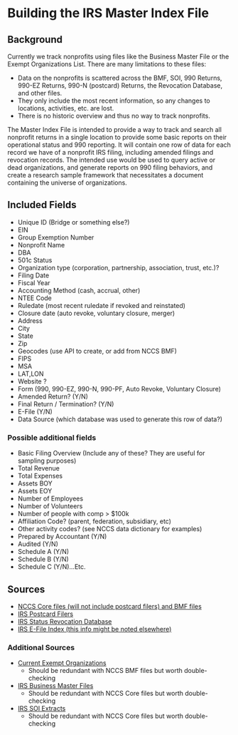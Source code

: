 # Building the IRS Master Index File

## Background

Currently we track nonprofits using files like the Business Master File or the Exempt Organizations List. There are many limitations to these files:

*	Data on the nonprofits is scattered across the BMF, SOI, 990 Returns, 990-EZ Returns, 990-N (postcard) Returns, the Revocation Database, and other files.
*	They only include the most recent information, so any changes to locations, activities, etc. are lost.
*	There is no historic overview and thus no way to track nonprofits.

The Master Index File is intended to provide a way to track and search all nonprofit returns in a single location to provide some basic reports on their operational status and 990 reporting. It will contain one row of data for each record we have of a nonprofit IRS filing, including amended filings and revocation records.
The intended use would be used to query active or dead organizations, and generate reports on 990 filing behaviors, and create a research sample framework that necessitates a document containing the universe of organizations.

## Included Fields

*	Unique ID (Bridge or something else?)
*	EIN
*	Group Exemption Number
*	Nonprofit Name
*	DBA
*	501c Status
*	Organization type (corporation, partnership, association, trust, etc.)?
*	Filing Date
*	Fiscal Year
*	Accounting Method (cash, accrual, other)
*	NTEE Code
*	Ruledate (most recent ruledate if revoked and reinstated)
*	Closure date (auto revoke, voluntary closure, merger)
*	Address
*	City
*	State
*	Zip
*	Geocodes (use API to create, or add from NCCS BMF)
  *	FIPS
  *	MSA
  *	LAT,LON
*	Website ?
*	Form (990, 990-EZ, 990-N, 990-PF, Auto Revoke, Voluntary Closure)
*	Amended Return? (Y/N)
*	Final Return / Termination? (Y/N)  
*	E-File (Y/N)
*	Data Source (which database was used to generate this row of data?)

### Possible additional fields

*	Basic Filing Overview (Include any of these? They are useful for sampling purposes)
  * Total Revenue
  * Total Expenses
  * Assets BOY
  * Assets EOY
  * Number of Employees
  * Number of Volunteers
  * Number of people with comp > $100k
*	Affiliation Code? (parent, federation, subsidiary, etc)
*	Other activity codes? (see NCCS data dictionary for examples)
*	Prepared by Accountant (Y/N)
*	Audited (Y/N)
*	Schedule A (Y/N)
*	Schedule B (Y/N)
*	Schedule C (Y/N)…Etc.

## Sources

* [NCCS Core files (will not include postcard filers) and BMF files](http://nccs-data.urban.org/index.php)
* [IRS Postcard Filers](https://github.com/Nonprofit-Open-Data-Collective/irs-990n-postcard-filers/blob/master/IRS_990N_Postcard_Filers.RMD)
* [IRS Status Revocation Database](https://github.com/Nonprofit-Open-Data-Collective/irs-revoked-exempt-orgs/blob/master/IRS_Revoked_Exempt_Orgs.RMD)
* [IRS E-File Index (this info might be noted elsewhere)](https://github.com/lecy/Open-Data-for-Nonprofit-Research/blob/master/Open_Nonprofit_Datasets/IRS_E-Filers_Index.Rmd)

### Additional Sources

* [Current Exempt Organizations](https://github.com/Nonprofit-Open-Data-Collective/irs-current-exempt-orgs-database/blob/master/IRS-Current-Exempt-Orgs-List.rmd)
  * Should be redundant with NCCS BMF files but worth double-checking
* [IRS Business Master Files](https://github.com/Nonprofit-Open-Data-Collective/irs-exempt-org-business-master-file/blob/master/IRS-Business-Master-File.rmd)
  * Should be redundant with NCCS Core files but worth double-checking
* [IRS SOI Extracts](https://github.com/lecy/Open-Data-for-Nonprofit-Research/blob/master/Open_Nonprofit_Datasets/IRS_Statistics_of_Income_Files.Rmd)
  * Should be redundant with NCCS Core files but worth double-checking
